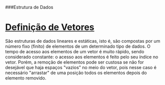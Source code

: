 ###Estrutura de Dados
# [Definição de Vetores](http://pt.wikipedia.org/wiki/Estrutura_de_dados#Vetores_ou_arrays)

São estruturas de dados lineares e estáticas, isto é, são compostas por um número fixo (finito) de elementos de um determinado tipo de dados. O tempo de acesso aos elementos de um vetor é muito rápido, sendo considerado constante: o acesso aos elementos é feito pelo seu índice no vetor. Porém, a remoção de elementos pode ser custosa se não for desejável que haja espaços "vazios" no meio do vetor, pois nesse caso é necessário "arrastar" de uma posição todos os elementos depois do elemento removido.
